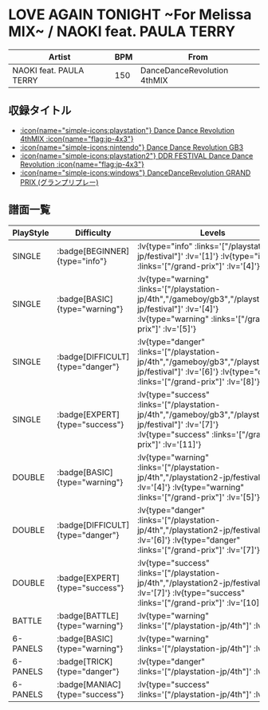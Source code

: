 # LOVE AGAIN TONIGHT \~For Melissa MIX\~ / NAOKI feat. PAULA TERRY

|Artist|BPM|From|
|------|---|----|
|NAOKI feat. PAULA TERRY|150|DanceDanceRevolution 4thMIX|

## 収録タイトル

- [ :icon{name="simple-icons:playstation"} Dance Dance Revolution 4thMIX :icon{name="flag:jp-4x3"} ](/playstation-jp/4th)
- [ :icon{name="simple-icons:nintendo"} Dance Dance Revolution GB3](/gameboy/gb3)
- [ :icon{name="simple-icons:playstation2"} DDR FESTIVAL Dance Dance Revolution :icon{name="flag:jp-4x3"} ](/playstation2-jp/festival)
- [ :icon{name="simple-icons:windows"} DanceDanceRevolution GRAND PRIX (グランプリプレー)](/grand-prix)

## 譜面一覧

|PlayStyle|Difficulty|Levels|Notes|Movie|
|---------|----------|------|-----|-----|
|SINGLE| :badge[BEGINNER]{type="info"} | :lv{type="info" :links='["/playstation2-jp/festival"]' :lv='[1]'}  :lv{type="info" :links='["/grand-prix"]' :lv='[4]'} |122/0||
|SINGLE| :badge[BASIC]{type="warning"} | :lv{type="warning" :links='["/playstation-jp/4th","/gameboy/gb3","/playstation2-jp/festival"]' :lv='[4]'}  :lv{type="warning" :links='["/grand-prix"]' :lv='[5]'} |191/0||
|SINGLE| :badge[DIFFICULT]{type="danger"} | :lv{type="danger" :links='["/playstation-jp/4th","/gameboy/gb3","/playstation2-jp/festival"]' :lv='[6]'}  :lv{type="danger" :links='["/grand-prix"]' :lv='[8]'} |234/0||
|SINGLE| :badge[EXPERT]{type="success"} | :lv{type="success" :links='["/playstation-jp/4th","/gameboy/gb3","/playstation2-jp/festival"]' :lv='[7]'}  :lv{type="success" :links='["/grand-prix"]' :lv='[11]'} |306/0||
|DOUBLE| :badge[BASIC]{type="warning"} | :lv{type="warning" :links='["/playstation-jp/4th","/playstation2-jp/festival"]' :lv='[4]'}  :lv{type="warning" :links='["/grand-prix"]' :lv='[5]'} |180/0||
|DOUBLE| :badge[DIFFICULT]{type="danger"} | :lv{type="danger" :links='["/playstation-jp/4th","/playstation2-jp/festival"]' :lv='[6]'}  :lv{type="danger" :links='["/grand-prix"]' :lv='[7]'} |235/0||
|DOUBLE| :badge[EXPERT]{type="success"} | :lv{type="success" :links='["/playstation-jp/4th","/playstation2-jp/festival"]' :lv='[7]'}  :lv{type="success" :links='["/grand-prix"]' :lv='[10]'} |281/0||
|BATTLE| :badge[BATTLE]{type="warning"} | :lv{type="warning" :links='["/playstation-jp/4th"]' :lv='[6]'} |||
|6-PANELS| :badge[BASIC]{type="warning"} | :lv{type="warning" :links='["/playstation-jp/4th"]' :lv='[4]'} |181/0||
|6-PANELS| :badge[TRICK]{type="danger"} | :lv{type="danger" :links='["/playstation-jp/4th"]' :lv='[6]'} |228/0||
|6-PANELS| :badge[MANIAC]{type="success"} | :lv{type="success" :links='["/playstation-jp/4th"]' :lv='[7]'} |283/0||
